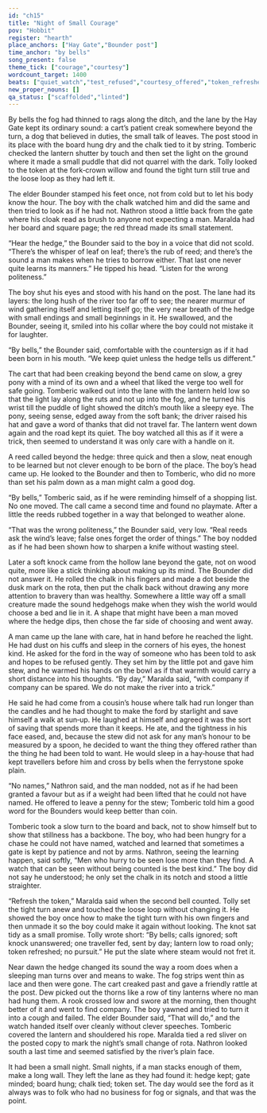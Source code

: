 ```yaml
---
id: "ch15"
title: "Night of Small Courage"
pov: "Hobbit"
register: "hearth"
place_anchors: ["Hay Gate","Bounder post"]
time_anchor: "by bells"
song_present: false
theme_tick: ["courage","courtesy"]
wordcount_target: 1400
beats: ["quiet_watch","test_refused","courtesy_offered","token_refreshed","clean_handover"]
new_proper_nouns: []
qa_status: ["scaffolded","linted"]
---
```

By bells the fog had thinned to rags along the ditch, and the lane by the Hay Gate kept its ordinary sound: a cart’s patient creak somewhere beyond the turn, a dog that believed in duties, the small talk of leaves. The post stood in its place with the board hung dry and the chalk tied to it by string. Tomberic checked the lantern shutter by touch and then set the light on the ground where it made a small puddle that did not quarrel with the dark. Tolly looked to the token at the fork‑crown willow and found the tight turn still true and the loose loop as they had left it.

The elder Bounder stamped his feet once, not from cold but to let his body know the hour. The boy with the chalk watched him and did the same and then tried to look as if he had not. Nathron stood a little back from the gate where his cloak read as brush to anyone not expecting a man. Maralda had her board and square page; the red thread made its small statement.

“Hear the hedge,” the Bounder said to the boy in a voice that did not scold. “There’s the whisper of leaf on leaf; there’s the rub of reed; and there’s the sound a man makes when he tries to borrow either. That last one never quite learns its manners.” He tipped his head. “Listen for the wrong politeness.”

The boy shut his eyes and stood with his hand on the post. The lane had its layers: the long hush of the river too far off to see; the nearer murmur of wind gathering itself and letting itself go; the very near breath of the hedge with small endings and small beginnings in it. He swallowed, and the Bounder, seeing it, smiled into his collar where the boy could not mistake it for laughter.

“By bells,” the Bounder said, comfortable with the countersign as if it had been born in his mouth. “We keep quiet unless the hedge tells us different.”

The cart that had been creaking beyond the bend came on slow, a grey pony with a mind of its own and a wheel that liked the verge too well for safe going. Tomberic walked out into the lane with the lantern held low so that the light lay along the ruts and not up into the fog, and he turned his wrist till the puddle of light showed the ditch’s mouth like a sleepy eye. The pony, seeing sense, edged away from the soft bank; the driver raised his hat and gave a word of thanks that did not travel far. The lantern went down again and the road kept its quiet. The boy watched all this as if it were a trick, then seemed to understand it was only care with a handle on it.

A reed called beyond the hedge: three quick and then a slow, neat enough to be learned but not clever enough to be born of the place. The boy’s head came up. He looked to the Bounder and then to Tomberic, who did no more than set his palm down as a man might calm a good dog.

“By bells,” Tomberic said, as if he were reminding himself of a shopping list. No one moved. The call came a second time and found no playmate. After a little the reeds rubbed together in a way that belonged to weather alone.

“That was the wrong politeness,” the Bounder said, very low. “Real reeds ask the wind’s leave; false ones forget the order of things.” The boy nodded as if he had been shown how to sharpen a knife without wasting steel.

Later a soft knock came from the hollow lane beyond the gate, not on wood quite, more like a stick thinking about making up its mind. The Bounder did not answer it. He rolled the chalk in his fingers and made a dot beside the dusk mark on the rota, then put the chalk back without drawing any more attention to bravery than was healthy. Somewhere a little way off a small creature made the sound hedgehogs make when they wish the world would choose a bed and lie in it. A shape that might have been a man moved where the hedge dips, then chose the far side of choosing and went away.

A man came up the lane with care, hat in hand before he reached the light. He had dust on his cuffs and sleep in the corners of his eyes, the honest kind. He asked for the ford in the way of someone who has been told to ask and hopes to be refused gently. They set him by the little pot and gave him stew, and he warmed his hands on the bowl as if that warmth would carry a short distance into his thoughts. “By day,” Maralda said, “with company if company can be spared. We do not make the river into a trick.”

He said he had come from a cousin’s house where talk had run longer than the candles and he had thought to make the ford by starlight and save himself a walk at sun‑up. He laughed at himself and agreed it was the sort of saving that spends more than it keeps. He ate, and the tightness in his face eased, and, because the stew did not ask for any man’s honour to be measured by a spoon, he decided to want the thing they offered rather than the thing he had been told to want. He would sleep in a hay‑house that had kept travellers before him and cross by bells when the ferrystone spoke plain.

“No names,” Nathron said, and the man nodded, not as if he had been granted a favour but as if a weight had been lifted that he could not have named. He offered to leave a penny for the stew; Tomberic told him a good word for the Bounders would keep better than coin.

Tomberic took a slow turn to the board and back, not to show himself but to show that stillness has a backbone. The boy, who had been hungry for a chase he could not have named, watched and learned that sometimes a gate is kept by patience and not by arms. Nathron, seeing the learning happen, said softly, “Men who hurry to be seen lose more than they find. A watch that can be seen without being counted is the best kind.” The boy did not say he understood; he only set the chalk in its notch and stood a little straighter.

“Refresh the token,” Maralda said when the second bell counted. Tolly set the tight turn anew and touched the loose loop without changing it. He showed the boy once how to make the tight turn with his own fingers and then unmade it so the boy could make it again without looking. The knot sat tidy as a small promise. Tolly wrote short: “By bells; calls ignored; soft knock unanswered; one traveller fed, sent by day; lantern low to road only; token refreshed; no pursuit.” He put the slate where steam would not fret it.

Near dawn the hedge changed its sound the way a room does when a sleeping man turns over and means to wake. The fog strips went thin as lace and then were gone. The cart creaked past and gave a friendly rattle at the post. Dew picked out the thorns like a row of tiny lanterns where no man had hung them. A rook crossed low and swore at the morning, then thought better of it and went to find company. The boy yawned and tried to turn it into a cough and failed. The elder Bounder said, “That will do,” and the watch handed itself over cleanly without clever speeches. Tomberic covered the lantern and shouldered his rope. Maralda tied a red sliver on the posted copy to mark the night’s small change of rota. Nathron looked south a last time and seemed satisfied by the river’s plain face.

It had been a small night. Small nights, if a man stacks enough of them, make a long wall. They left the lane as they had found it: hedge kept; gate minded; board hung; chalk tied; token set. The day would see the ford as it always was to folk who had no business for fog or signals, and that was the point.
